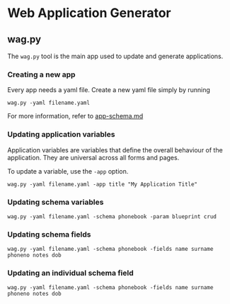 # Web Application Generator

## wag.py

The `wag.py` tool is the main app used to update and generate applications.

### Creating a new app

Every app needs a yaml file.  Create a new yaml file simply by running

`wag.py -yaml filename.yaml`

For more information, refer to [app-schema.md](app-schema.md)

### Updating application variables

Application variables are variables that define the overall behaviour of the application.   They are universal across all forms and pages.

To update a variable, use the `-app` option.

`wag.py -yaml filename.yaml -app title "My Application Title"`

### Updating schema variables

`wag.py -yaml filename.yaml -schema phonebook -param blueprint crud`

### Updating schema fields

`wag.py -yaml filename.yaml -schema phonebook -fields name surname phoneno notes dob`

### Updating an individual schema field

`wag.py -yaml filename.yaml -schema phonebook -fields name surname phoneno notes dob`

